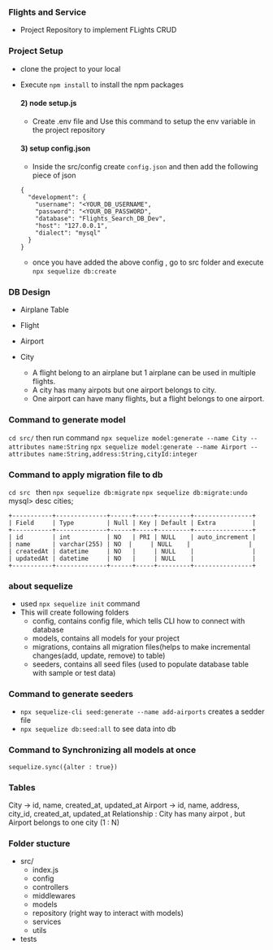 ### Flights and Service
- Project Repository to implement FLights CRUD

### Project Setup
- clone the project to your local
- Execute ```npm install```  to install the npm packages
  #### 2) node setup.js
  - Create .env file and Use this command to setup the env variable in the project repository

  #### 3) setup config.json
  - Inside the src/config create `config.json` and then add the following piece of json
  ```
  {
    "development": {
      "username": "<YOUR_DB_USERNAME",
      "password": "<YOUR_DB_PASSWORD",
      "database": "Flights_Search_DB_Dev",
      "host": "127.0.0.1",
      "dialect": "mysql" 
    }
  }
  ```
  - once you have added the above config , go to src folder and execute `npx sequelize db:create`

### DB Design
- Airplane Table
- Flight
- Airport
- City

  - A flight belong to an airplane but 1 airplane can be used in multiple flights.
  - A city has many airpots but one airport belongs to city.
  - One airport can have many flights, but a flight belongs to one airport.

### Command to generate model
`cd src/` then run command `npx sequelize model:generate --name City --attributes name:String`
`npx sequelize model:generate --name Airport --attributes name:String,address:String,cityId:integer`

### Command to apply migration file to db
`cd src ` then `npx sequelize db:migrate`
`npx sequelize db:migrate:undo`
mysql> desc cities;
```
+-----------+--------------+------+-----+---------+----------------+
| Field     | Type         | Null | Key | Default | Extra          |
+-----------+--------------+------+-----+---------+----------------+
| id        | int          | NO   | PRI | NULL    | auto_increment |
| name      | varchar(255) | NO  |     | NULL    |                |
| createdAt | datetime     | NO   |     | NULL    |                |
| updatedAt | datetime     | NO   |     | NULL    |                |
+-----------+--------------+------+-----+---------+----------------+
```

### about sequelize
- used `npx sequelize init` command
- This will create following folders
    - config, contains config file, which tells CLI how to connect with database
    - models, contains all models for your project
    - migrations, contains all migration files(helps to make incremental changes(add, update, remove) to table)
    - seeders, contains all seed files (used to populate database table with sample or test data)

### Command to generate seeders
- `npx sequelize-cli seed:generate --name add-airports` creates a sedder file
- `npx sequelize db:seed:all` to see data into db

### Command to Synchronizing all models at once
`sequelize.sync({alter : true})`

### Tables
City -> id, name, created_at, updated_at
Airport -> id, name, address, city_id, created_at, updated_at
  Relationship : City has many airpot , but Airport belongs to one city (1 : N)

### Folder stucture
- src/
  - index.js
  - config
  - controllers
  - middlewares
  - models
  - repository (right way to interact with models)
  - services
  - utils
- tests